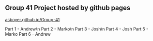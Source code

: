 ## Group 41 Project hosted by github pages

[asboyer.github.io/Group-41](https://asboyer.github.io/Group-41/)

Part 1 - Andrew\n
Part 2 - Marko\n
Part 3 - Josh\n
Part 4 - Josh
Part 5 - Marko
Part 6 - Andrew